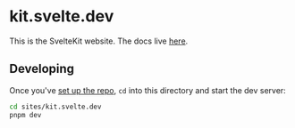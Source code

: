 # kit.svelte.dev

This is the SvelteKit website. The docs live [here](../../documentation).

## Developing

Once you've [set up the repo](../../CONTRIBUTING.md), `cd` into this directory and start the dev server:

```bash
cd sites/kit.svelte.dev
pnpm dev
```

